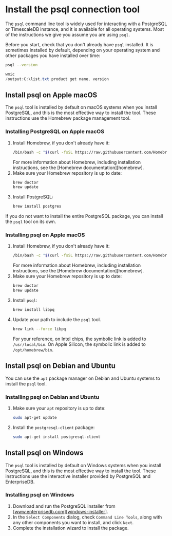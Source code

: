 # Install the psql connection tool
The `psql` command line tool is widely used for interacting with a PostgreSQL or
TimescaleDB instance, and it is available for all operating systems. Most of
the instructions we give you assume you are using `psql`.

Before you start, check that you don't already have `psql` installed. It is
sometimes installed by default, depending on your operating system and other
packages you have installed over time:

<terminal>

<tab label='Linux/macOS'>

```bash
psql --version
```

</tab>

<tab label='Windows'>

```powershell
wmic
/output:C:\list.txt product get name, version
```

</tab>

</terminal>

## Install psql on Apple macOS
The `psql` tool is installed by default on macOS systems when you install
PostgreSQL, and this is the most effective way to install the tool. These
instructions use the Homebrew package management tool.

<procedure>

### Installing PostgreSQL on Apple macOS
1.  Install Homebrew, if you don't already have it:
    ```bash
    /bin/bash -c "$(curl -fsSL https://raw.githubusercontent.com/Homebrew/install/HEAD/install.sh)"
    ```
    For more information about Homebrew, including installation instructions,
    see the [Homebrew documentation][homebrew].
1.  Make sure your Homebrew repository is up to date:
    ```bash
    brew doctor
    brew update
    ```
1.  Install PostgreSQL:
    ```bash
    brew install postgres
    ```

</procedure>

If you do not want to install the entire PostgreSQL package, you can install the `psql` tool on its own.

<procedure>

### Installing psql on Apple macOS
1.  Install Homebrew, if you don't already have it:
    ```bash
    /bin/bash -c "$(curl -fsSL https://raw.githubusercontent.com/Homebrew/install/HEAD/install.sh)"
    ```
    For more information about Homebrew, including installation instructions,
    see the [Homebrew documentation][homebrew].
1.  Make sure your Homebrew repository is up to date:
    ```bash
    brew doctor
    brew update
    ```
1.  Install `psql`:
    ```bash
    brew install libpq
    ```
1.  Update your path to include the `psql` tool.
    ```bash
    brew link --force libpq
    ```
    For your reference, on Intel chips, the symbolic link is added to
    `/usr/local/bin`. On Apple Silicon, the symbolic link is added to
    `/opt/homebrew/bin`.

</procedure>

## Install psql on Debian and Ubuntu
You can use the `apt` package manager on Debian and Ubuntu systems to install
the `psql` tool.

<procedure>

### Installing psql on Debian and Ubuntu
1.  Make sure your `apt` repository is up to date:
    ```bash
    sudo apt-get update
    ```
1.  Install the `postgresql-client` package:
    ```bash
    sudo apt-get install postgresql-client
    ```

</procedure>

## Install psql on Windows
The `psql` tool is installed by default on Windows systems when you install
PostgreSQL, and this is the most effective way to install the tool. These
instructions use the interactive installer provided by PostgreSQL and
EnterpriseDB.

<procedure>

### Installing psql on Windows
1.  Download and run the PostgreSQL installer from
    [www.enterprisedb.com][windows-installer].
1.  In the `Select Components` dialog, check `Command Line Tools`, along with
    any other components you want to install, and click `Next`.
1.  Complete the installation wizard to install the package.

</procedure>


[brew-package-manager]: https://brew.sh/
[windows-installer]: https://www.postgresql.org/download/windows/
